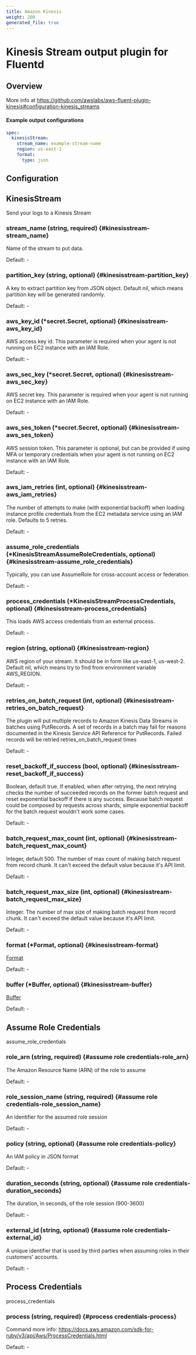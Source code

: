 ```yaml
---
title: Amazon Kinesis
weight: 200
generated_file: true
---
```


# Kinesis Stream output plugin for Fluentd
## Overview
  More info at https://github.com/awslabs/aws-fluent-plugin-kinesis#configuration-kinesis_streams

 #### Example output configurations
 ```yaml
 spec:
   kinesisStream:
     stream_name: example-stream-name
     region: us-east-1
     format:
       type: json
 ```

## Configuration
## KinesisStream

Send your logs to a Kinesis Stream

### stream_name (string, required) {#kinesisstream-stream_name}

Name of the stream to put data. 

Default: -

### partition_key (string, optional) {#kinesisstream-partition_key}

A key to extract partition key from JSON object. Default nil, which means partition key will be generated randomly. 

Default: -

### aws_key_id (*secret.Secret, optional) {#kinesisstream-aws_key_id}

AWS access key id. This parameter is required when your agent is not running on EC2 instance with an IAM Role. 

Default: -

### aws_sec_key (*secret.Secret, optional) {#kinesisstream-aws_sec_key}

AWS secret key. This parameter is required when your agent is not running on EC2 instance with an IAM Role. 

Default: -

### aws_ses_token (*secret.Secret, optional) {#kinesisstream-aws_ses_token}

AWS session token. This parameter is optional, but can be provided if using MFA or temporary credentials when your agent is not running on EC2 instance with an IAM Role. 

Default: -

### aws_iam_retries (int, optional) {#kinesisstream-aws_iam_retries}

The number of attempts to make (with exponential backoff) when loading instance profile credentials from the EC2 metadata service using an IAM role. Defaults to 5 retries. 

Default: -

### assume_role_credentials (*KinesisStreamAssumeRoleCredentials, optional) {#kinesisstream-assume_role_credentials}

Typically, you can use AssumeRole for cross-account access or federation. 

Default: -

### process_credentials (*KinesisStreamProcessCredentials, optional) {#kinesisstream-process_credentials}

This loads AWS access credentials from an external process. 

Default: -

### region (string, optional) {#kinesisstream-region}

AWS region of your stream. It should be in form like us-east-1, us-west-2. Default nil, which means try to find from environment variable AWS_REGION. 

Default: -

### retries_on_batch_request (int, optional) {#kinesisstream-retries_on_batch_request}

The plugin will put multiple records to Amazon Kinesis Data Streams in batches using PutRecords. A set of records in a batch may fail for reasons documented in the Kinesis Service API Reference for PutRecords. Failed records will be retried retries_on_batch_request times 

Default: -

### reset_backoff_if_success (bool, optional) {#kinesisstream-reset_backoff_if_success}

Boolean, default true. If enabled, when after retrying, the next retrying checks the number of succeeded records on the former batch request and reset exponential backoff if there is any success. Because batch request could be composed by requests across shards, simple exponential backoff for the batch request wouldn't work some cases. 

Default: -

### batch_request_max_count (int, optional) {#kinesisstream-batch_request_max_count}

Integer, default 500. The number of max count of making batch request from record chunk. It can't exceed the default value because it's API limit. 

Default: -

### batch_request_max_size (int, optional) {#kinesisstream-batch_request_max_size}

Integer. The number of max size of making batch request from record chunk. It can't exceed the default value because it's API limit. 

Default: -

### format (*Format, optional) {#kinesisstream-format}

[Format](../format/) 

Default: -

### buffer (*Buffer, optional) {#kinesisstream-buffer}

[Buffer](../buffer/) 

Default: -


## Assume Role Credentials

assume_role_credentials

### role_arn (string, required) {#assume role credentials-role_arn}

The Amazon Resource Name (ARN) of the role to assume 

Default: -

### role_session_name (string, required) {#assume role credentials-role_session_name}

An identifier for the assumed role session 

Default: -

### policy (string, optional) {#assume role credentials-policy}

An IAM policy in JSON format 

Default: -

### duration_seconds (string, optional) {#assume role credentials-duration_seconds}

The duration, in seconds, of the role session (900-3600) 

Default: -

### external_id (string, optional) {#assume role credentials-external_id}

A unique identifier that is used by third parties when assuming roles in their customers' accounts. 

Default: -


## Process Credentials

process_credentials

### process (string, required) {#process credentials-process}

Command more info: https://docs.aws.amazon.com/sdk-for-ruby/v3/api/Aws/ProcessCredentials.html 

Default: -



